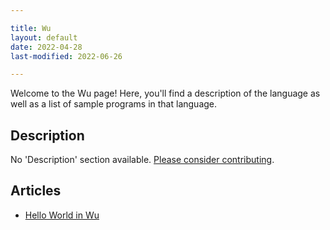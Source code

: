 ```yaml
---

title: Wu
layout: default
date: 2022-04-28
last-modified: 2022-06-26

---
```


Welcome to the Wu page! Here, you'll find a description of the language as well as a list of sample programs in that language.

## Description

No 'Description' section available. [Please consider contributing](https://github.com/TheRenegadeCoder/sample-programs-website).

## Articles

- [Hello World in Wu](https://sampleprograms.io/projects/hello-world/wu)